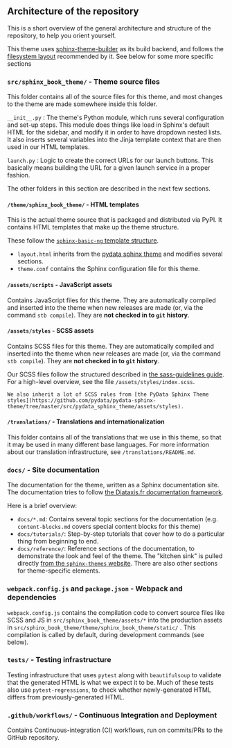 ## Architecture of the repository

This is a short overview of the general architecture and structure of the repository, to help you orient yourself.

This theme uses [sphinx-theme-builder](https://sphinx-theme-builder.readthedocs.io/en/latest/) as its build backend, and follows the [filesystem layout](https://sphinx-theme-builder.readthedocs.io/en/latest/reference/filesystem-layout/) recommended by it.
See below for some more specific sections

### `src/sphinx_book_theme/` - Theme source files

This folder contains all of the source files for this theme, and most changes to the theme are made somewhere inside this folder.

`__init__.py`
: The theme's Python module, which runs several configuration and set-up steps.
  This module does things like load in Sphinx's default HTML for the sidebar, and modify it in order to have dropdown nested lists.
  It also inserts several variables into the Jinja template context that are then used in our HTML templates.

`launch.py`
: Logic to create the correct URLs for our launch buttons. This basically means building the URL for a given launch service in a proper fashion.

The other folders in this section are described in the next few sections.

#### `/theme/sphinx_book_theme/` - HTML templates

This is the actual theme source that is packaged and distributed via PyPI.
It contains HTML templates that make up the theme structure.

These follow the [`sphinx-basic-ng` template structure](https://sphinx-basic-ng.readthedocs.io/en/latest).

- `layout.html` inherits from the [pydata sphinx theme](https://pydata-sphinx-theme.readthedocs.io/) and modifies several sections.
- `theme.conf` contains the Sphinx configuration file for this theme.

#### `/assets/scripts` - JavaScript assets

Contains JavaScript files for this theme. They are automatically compiled and inserted into the theme when new releases are made (or, via the command `stb compile`). They are **not checked in to `git` history**.

#### `/assets/styles` - SCSS assets

Contains SCSS files for this theme. They are automatically compiled and inserted into the theme when new releases are made (or, via the command `stb compile`). They are **not checked in to `git` history**.

Our SCSS files follow the structured described in [the sass-guidelines guide](https://sass-guidelin.es/#architecture).
For a high-level overview, see the file `/assets/styles/index.scss`.

```{note}
We also inherit a lot of SCSS rules from [the PyData Sphinx Theme styles](https://github.com/pydata/pydata-sphinx-theme/tree/master/src/pydata_sphinx_theme/assets/styles).
```

#### `/translations/` - Translations and internationalization

This folder contains all of the translations that we use in this theme, so that it may be used in many different base languages.
For more information about our translation infrastructure, see `/translations/README.md`.

### `docs/` - Site documentation

The documentation for the theme, written as a Sphinx documentation site.
The documentation tries to follow [the Diataxis.fr documentation framework](https://diataxis.fr/).

Here is a brief overview:

- `docs/*.md`: Contains several topic sections for the documentation (e.g. `content-blocks.md` covers special content blocks for this theme)
- `docs/tutorials/`: Step-by-step tutorials that cover how to do a particular thing from beginning to end.
- `docs/reference/`: Reference sections of the documentation, to demonstrate the look and feel of the theme.
  The "kitchen sink" is pulled directly [from the `sphinx-themes` website](https://github.com/sphinx-themes/sphinx-themes.org/tree/master/sample-docs/kitchen-sink).
  There are also other sections for theme-specific elements.


### `webpack.config.js` and `package.json` - Webpack and dependencies

`webpack.config.js` contains the compilation code to convert source files like SCSS and JS in `src/sphinx_book_theme/assets/*` into the production assets in `src/sphinx_book_theme/theme/sphinx_book_theme/static/` .
This compilation is called by default, during development commands (see below).

### `tests/` - Testing infrastructure

Testing infrastructure that uses `pytest` along with `beautifulsoup` to validate
that the generated HTML is what we expect it to be.
Much of these tests also use `pytest-regressions`, to check whether newly-generated HTML differs from previously-generated HTML.

### `.github/workflows/` - Continuous Integration and Deployment

Contains Continuous-integration (CI) workflows, run on commits/PRs to the GitHub repository.
